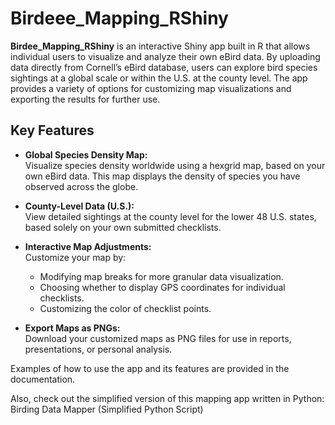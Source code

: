 # Birdeee_Mapping_RShiny

**Birdee_Mapping_RShiny** is an interactive Shiny app built in R that allows individual users to visualize and analyze their own eBird data. By uploading data directly from Cornell’s eBird database, users can explore bird species sightings at a global scale or within the U.S. at the county level. The app provides a variety of options for customizing map visualizations and exporting the results for further use.

## Key Features

- **Global Species Density Map:**  
  Visualize species density worldwide using a hexgrid map, based on your own eBird data. This map displays the density of species you have observed across the globe.

- **County-Level Data (U.S.):**  
  View detailed sightings at the county level for the lower 48 U.S. states, based solely on your own submitted checklists.

- **Interactive Map Adjustments:**  
  Customize your map by:
  - Modifying map breaks for more granular data visualization.
  - Choosing whether to display GPS coordinates for individual checklists.
  - Customizing the color of checklist points.

- **Export Maps as PNGs:**  
  Download your customized maps as PNG files for use in reports, presentations, or personal analysis.

Examples of how to use the app and its features are provided in the documentation.

Also, check out the simplified version of this mapping app written in Python:
Birding Data Mapper (Simplified Python Script)
